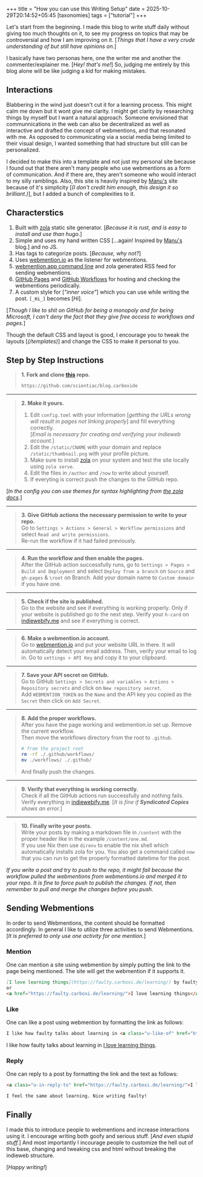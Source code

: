 +++
title = "How you can use this Writing Setup"
date = 2025-10-29T20:14:52+05:45
[taxonomies]
tags = ["tutorial"]
+++

Let's start from the beginning. I made this blog to write stuff daily without giving too much thoughts on it, to  see my progress on topics that may be controversial and how I am improving on it. [_Things that I have a very crude understanding of but still have opinions on._]

I basically have two personas here, one the writer me and another the commenter/explainer me. [_Hey! that's me!_] So, judging me entirely by this blog alone will be like judging a kid for making mistakes.

## Interactions 

Blabbering in the wind just doesn't cut it for a learning process. This might calm me down but it wont give me clarity. I might get clarity by researching things by myself but I want a natural approach. Someone envisioned that communnications in the web can also be decentralized as well as interactive and drafted the concept of webmentions, and that resonated with me. As opposed to communicating via a social media being limited to their visual design, I wanted something that had structure but still can be personalized. 

I decided to make this into a template and not just my personal site because I found out that there aren't many people who use webmentions as a form of communication. And if there are, they aren't someone who would interact to my silly ramblings. Also, this site is heavily inspired by [Manu's](https://manuelmoreale.com/thoughts/welcome-to-manus-website) site because of it's simplicity [_(I don't credit him enough, this design it so brilliant.)_], but I added a bunch of complexities to it.

## Characterstics

1. Built with [zola](https://www.getzola.org/) static site generator. [_Because it is rust, and is easy to install and use than hugo._]
2. Simple and uses my hand written CSS [...again! Inspired by [Manu's](https://manuelmoreale.com/thoughts/welcome-to-manus-website) blog.] and no JS.
3. Has tags to categorize posts. [_Because, why not?_]
4. Uses [webmention.io](https://webmention.io/) as the listener for webmentions.
5. [webmention.app command line](https://webmention.app/docs#using-the-command-line) and zola generated RSS feed for sending webmentions.
6. [GitHub Pages](https://docs.github.com/en/pages) and [GitHub Workflows](https://docs.github.com/en/actions/concepts/workflows-and-actions/workflows) for hosting and checking the webmentions periodically.
7. A custom style for [_"inner voice"_] which you can use while writing the post. `[_Hi_]` becomes [_Hi_].

[_Though I like to shit on GitHub for being a monopoly and for being Microsoft, I can't deny the fact that they give free access to workflows and pages._]

Though the default CSS and layout is good, I encourage you to tweak the layouts [_(/templates)_] and change the CSS to make it personal to you.

## Step by Step Instructions

> **1. Fork and clone [this](https://github.com/scientiac/blog.carboxide/) repo.**
>```sh
> https://github.com/scientiac/blog.carboxide
> ```

***

> **2. Make it yours.**   
> 1. Edit `config.toml`  with your information [_getthing the URLs wrong will result in pages not linking properly_] and fill everything correctly.  
> [_Email is necessary for creating and verifying your indieweb account._]  
> 2. Edit the `/static/CNAME` with your domain and replace `/static/thumbnail.png` with your profile picture.
> 3. Make sure to install [zola](https://www.getzola.org/) on your system and test the site locally using `zola serve`.  
> 4. Edit the files in `/author` and `/now` to write about yourself.
> 5. If everyting is correct push the changes to the GitHub repo.

[_In the config you can use themes for syntax highlighting from [the zola docs](https://www.getzola.org/documentation/getting-started/configuration/#syntax-highlighting)._]

***

> **3. Give GitHub actions the necessary permission to write to your repo.**   
> Go to `Settings > Actions > General > Workflow permissions` and select `Read and write permissions`.  
> Re-run the workflow if it had failed previously.

***

> **4. Run the workflow and then enable the pages.**  
> After the GitHub action successfully runs, go to `Settings > Pages > Build and Deployment` and select `Deploy from a branch` on `Source` and `gh-pages` & `\root` on Branch.
> Add your domain name to `Custom domain` if you have one.

*** 

> **5. Check if the site is published.**  
> Go to the website and see if everything is working properly. Only if your website is published go to the next step. 
> Verify your `h-card` on [indiewebify.me](https://indiewebify.me/validate-h-card/) and see if everything is correct.

*** 

> **6. Make a webmention.io account.**  
> Go to [webmention.io](https://webmention.io) and put your website URL in there. 
> It will automatically detect your email address. Then, verify your email to log in.
> Go to `settings > API Key` and copy it to your clipboard.

*** 

> **7. Save your API secret on GitHub.**  
> Go to GitHub `Settings > Secrets and variables > Actions > Repository secrets` and click on `New repository secret`.  
> Add `WEBMENTION_TOKEN` as the `Name` and the API key you copied as the `Secret` then click on `Add Secret`.

*** 

> **8. Add the proper workflows.**  
> After you have the page working and webmention.io set up. Remove the current workflow.  
> Then move the workflows directory from the root to `.github`.
> ```bash
> # from the project root
> rm -rf ./.github/workflows/
> mv ./workflows/ ./.github/
> ```
> And finally push the changes.

*** 

> **9. Verify that everything is working correctly.**  
> Check if all the GitHub actions run successfully and nothing fails.
> Verify everything in [indiewebify.me](https://indiewebify.me). [_It is fine if **Syndicated Copies** shows an error._]

*** 

> **10. Finally write your posts.**  
> Write your posts by making a markdown file in `/content` with the proper header like in the example `/content/one.md`.  
> If you use Nix then use `direnv` to enable the nix shell which automatically installs zola for you. You also get a command called `now` that you can run to get the properly formatted datetime for the post.

_If you write a post and try to push to the repo, it might fail because the workflow pulled the webmentions from webmentions.io and merged it to your repo. It is fine to force push to publish the changes. If not, then remember to pull and merge the changes before you push._


## Sending Webmentions
In order to send Webmentions, the content should be formatted accordingly. In general I like to utilize three activities to send Webmentions.
[_It is preferred to only use one activity for one mention._]

### Mention
One can mention a site using webmention by simply putting the link to the page being mentioned.
The site will get the webmention if it supports it.

```md
[I love learning things](https://faulty.carboxi.de/learning/) by faulty.
or
<a href="https://faulty.carboxi.de/learning/">I love learning things</a> by faulty.
```

### Like
One can like a post using webmention by formatting the link as follows:

```md
I like how faulty talks about learning in <a class="u-like-of" href="https://faulty.carboxi.de/learning/">I love learning things</a>.
```

I like how faulty talks about learning in <a class="u-like-of" href="https://faulty.carboxi.de/learning/">I love learning things</a>.

### Reply
One can reply to a post by formatting the link and the text as follows:

```md
<a class="u-in-reply-to" href="https://faulty.carboxi.de/learning/">I love learning things</a>

I feel the same about learning. Nice writing faulty!
```

## Finally

I made this to introduce people to webmentions and increase interactions using it. I encourage writing both goofy and serious stuff. [_And even stupid stuff._] And most importantly I incourage people to customize the hell out of this base, changing and tweaking css and html without breaking the indieweb structure.

[_Happy writing!_]
